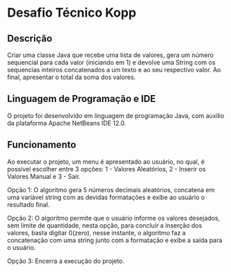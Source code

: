 # Desafio Técnico Kopp

## Descrição
Criar uma classe Java que recebe uma lista de valores, gera um número sequencial para cada valor (iniciando em 1) e devolve uma String com os sequencias inteiros concatenados a um texto e ao seu respectivo valor. Ao final, apresentar o total da soma dos valores.

## Linguagem de Programação e IDE
O projeto foi desenvolvido em linguagem de programação Java, com auxílio da plataforma Apache NetBeans IDE 12.0.

## Funcionamento
Ao executar o projeto, um menu é apresentado ao usuário, no qual, é possível escolher entre 3 opções: 1 - Valores Aleatórios, 2 - Inserir os Valores Manual e 3 - Sair.

Opção 1: O algoritmo gera 5 números decimais aleatórios, concatena em uma variável string com as devidas formatações e exibe ao usuário o resultado final.

Opção 2: O algoritmo permite que o usuário informe os valores desejados, sem limite de quantidade, nesta opção, para concluir a inserção dos valores, basta digitar 0(zero), nesse instante, o algoritmo faz a concatenação com uma string junto com a formatação e exibe a saída para o usuário.

Opção 3: Encerra a execução do projeto.
